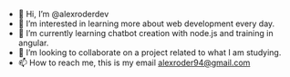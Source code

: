 - 👋 Hi, I’m @alexroderdev
- 👀 I’m interested in learning more about web development every day. 
- 🌱 I’m currently learning chatbot creation with node.js and training in angular. 
- 💞️ I’m looking to collaborate on a project related to what I am studying. 
- 📫 How to reach me, this is my email alexroder94@gmail.com
